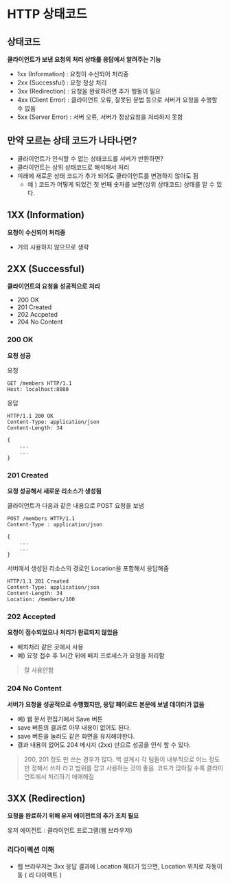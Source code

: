 # HTTP 상태코드



## 상태코드

**클라이언트가 보낸 요청의 처리 상태를 응답에서 알려주는 기능**

* 1xx (Information) : 요청이 수신되어 처리중
* 2xx (Successful) : 요청 정상 처리
* 3xx (Redirection) : 요청을 완료하려면 추가 행동이 필요
* 4xx (Client Error) : 클라이언트 오류, 잘못된 문법 등으로 서버가 요청을 수행할 수 없음
* 5xx (Server Error) : 서버 오류, 서버가 정상요청을 처리하지 못함



## 만약 모르는 상태 코드가 나타나면?

* 클라이언트가 인식할 수 없는 상태코드를 서버가 반환하면?
* 클라이언트는 상위 상태코드로 해석해서 처리
* 미래에 새로운 상태 코드가 추가 되어도 클라이언트를 변경하지 않아도 됨
  * 예 ) 코드가 어떻게 되었건 첫 번째 숫자를 보면(상위 상태코드) 상태를 알 수 있다.



## 1XX (Information)

**요청이 수신되어 처리중**

* 거의 사용하지 않으므로 생략



## 2XX (Successful)

**클라이언트의 요청을 성공적으로 처리**

* 200 OK
* 201 Created
* 202 Accpeted
* 204 No Content



### 200 OK

**요청 성공**

요청

```HTTP
GET /members HTTP/1.1
Host: localhost:8080
```

응답

```HTTP
HTTP/1.1 200 OK
Content-Type: application/json
Content-Length: 34

{
	...
	...
}
```



### 201 Created

**요청 성공해서 새로운 리소스가 생성됨**

클라이언트가 다음과 같은 내용으로 POST 요청을 보냄

```HTTP
POST /members HTTP/1.1
Content-Type : application/json

{
	...
	...
}
```



서버에서 생성된 리소스의 경로인 Location을 포함해서 응답해줌

```HTTP
HTTP/1.1 201 Created
Content-Type: application/json
Content-Length: 34
Location: /members/100
```



### 202 Accepted

**요청이 접수되었으나 처리가 완료되지 않았음**

* 배치처리 같은 곳에서 사용
* 예) 요청 접수 후 1시간 뒤에 배치 프로세스가 요청을 처리함

> 잘 사용안함



### 204 No Content

**서버가 요청을 성공적으로 수행했지만, 응답 페이로드 본문에 보낼 데이터가 없음**

* 예)  웹 문서 편집기에서 Save 버튼
* save 버튼의 결과로 아무 내용이 없어도 된다.
* save 버튼을 눌러도 같은 화면을 유지해야한다.
* 결과 내용이 없어도 204 메시지 (2xx) 만으로 성공을 인식 할 수 있다.



> 200, 201 정도 만 쓰는 경우가 많다. 백 설계시 각 팀들이 내부적으로 어느 정도만 정해서 쓰자 라고 범위를 잡고 사용하는 것이 좋음. 코드가 많아질 수록 클라이언트에서 처리하기 애매해짐



## 3XX (Redirection)

**요청을 완료하기 위해 유저 에이전트의 추가 조치 필요**

유저 에이전트 : 클라이언트 프로그램(웹 브라우저)



### 리다이렉션 이해

* 웹 브라우저는 3xx 응답 결과에 Location 헤더가 있으면, Location 위치로 자동이동 ( 리 다이렉트 )







